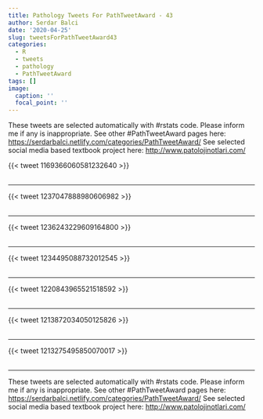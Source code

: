 ```yaml
---
title: Pathology Tweets For PathTweetAward - 43
author: Serdar Balci
date: '2020-04-25'
slug: tweetsForPathTweetAward43
categories:
  - R
  - tweets
  - pathology
  - PathTweetAward
tags: []
image:
  caption: ''
  focal_point: ''
---
```



These tweets are selected automatically with #rstats code. Please inform me if any is inappropriate.
See other #PathTweetAward pages here: https://serdarbalci.netlify.com/categories/PathTweetAward/ 
See selected social media based textbook project here: http://www.patolojinotlari.com/

{{< tweet 1169366060581232640 >}}
<br>
<br>
<hr>
{{< tweet 1237047888980606982 >}}
<br>
<br>
<hr>
{{< tweet 1236243229609164800 >}}
<br>
<br>
<hr>
{{< tweet 1234495088732012545 >}}
<br>
<br>
<hr>
{{< tweet 1220843965521518592 >}}
<br>
<br>
<hr>
{{< tweet 1213872034050125826 >}}
<br>
<br>
<hr>
{{< tweet 1213275495850070017 >}}
<br>
<br>
<hr>


These tweets are selected automatically with #rstats code. Please inform me if any is inappropriate.
See other #PathTweetAward pages here: https://serdarbalci.netlify.com/categories/PathTweetAward/ 
See selected social media based textbook project here: http://www.patolojinotlari.com/
